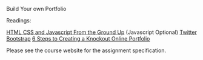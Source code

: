 Build Your own Portfolio

Readings:

[HTML CSS and Javascript From the Ground Up](http://code.google.com/edu/submissions/html-css-javascript/) (Javascript Optional)
[Twitter Bootstrap](http://twitter.github.com/bootstrap)
[6 Steps to Creating a Knockout Online Portfolio](http://the99percent.com/tips/7127/6-Steps-To-Creating-A-Knockout-Online-Portfolio)

Please see the course website for the assignment specification.
